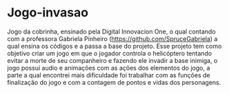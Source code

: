 # Jogo-invasao
Jogo da cobrinha, ensinado pela Digital Innovacion One, o qual contando com a professora Gabriela Pinheiro (https://github.com/SpruceGabriela) a qual ensina os códigos e a passa a base do projeto. Esse projeto tem como objetivo criar um jogo em que o jogador controla o helicóptero tentando evitar a morte de seu companheiro e fazendo ele invadir a base inimiga, o jogo possui audio e animações com as ações dos elementos do jogo, a parte a qual encontrei mais dificuldade foi trabalhar com as funções de finalização do jogo e com a  contagem de pontos e vidas dos personagens.
